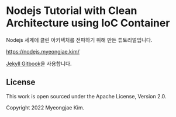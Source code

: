 # Nodejs Tutorial with Clean Architecture using IoC Container

Nodejs 세계에 클린 아키텍처를 전파하기 위해 만든 튜토리얼입니다.

https://nodejs.myeongjae.kim/

[Jekyll Gitbook](https://github.com/sighingnow/jekyll-gitbook)을 사용합니다.

## License

This work is open sourced under the Apache License, Version 2.0.

Copyright 2022 Myeongjae Kim.
